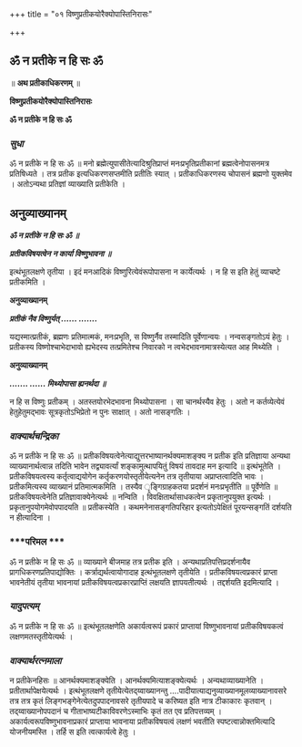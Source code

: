 +++
title = "०१ विष्णुप्रतीकयोरैक्योपास्तिनिरासः"

+++


## ॐ न प्रतीके न हि सः ॐ

॥ **अथ प्रतीकाधिकरणम्** ॥

**विष्णुप्रतीकयोरैक्योपास्तिनिरासः**

**ॐ न प्रतीके न हि सः ॐ**

### ***सुधा***

ॐ न प्रतीके न हि सः ॐ ॥ मनो ब्रह्मेत्युपासीतेत्यादिश्रुतिप्राप्तं मनःप्रभृतिप्रतीकानां ब्रह्मत्वेनोपासनमत्र प्रतिषिध्यते । तत्र प्रतीक इत्यधिकरणसप्तमीति प्रतीतिः स्यात् । प्रतीकाधिकरणस्य चोपासनं ब्रह्मणो युक्तमेव । अतोऽन्यथा प्रतिज्ञां व्याख्याति प्रतीकेति ।

## **अनुव्याख्यानम्**

***ॐ न प्रतीके न हि सः ॐ ॥***

***प्रतीकविषयत्वेन न कार्या विष्णुभावना ॥***

इत्थंभूतलक्षणे तृतीया । इदं मनआदिकं विष्णुरित्येवंरूपोपासना न कार्येत्यर्थः । न हि स इति हेतुं व्याचष्टे प्रतीकमिति ।

**अनुव्याख्यानम्**

***प्रतीकं नैव विष्णुर्यत् ...... .......***

यद्यस्मात्प्रतीकं, ब्रह्मणः प्रतिमात्मकं, मनःप्रभृति, स विष्णुर्नैव तस्मादिति पूर्वेणान्वयः । नन्वसङ्गतोऽयं हेतुः । प्रतीकस्य विष्णोश्चाभेदाभावो ह्यभेदस्य तत्प्रमितेश्च निवारको न त्वभेदभावनामात्रस्येत्यत आह मिथ्येति ।

**अनुव्याख्यानम्**

***....... ...... मिथ्योपासा ह्यनर्थदा ॥***

न हि स विष्णुः प्रतीकम् । अतस्तयोरभेदभावना मिथ्योपासना । सा चानर्थस्यैव हेतुः । अतो न कर्तव्येत्येवं हेतुहेतुमद्भावः सूत्रकृतोऽभिप्रेतो न पुनः साक्षात् । अतो नासङ्गतिः ।

### ***वाक्यार्थचन्द्रिका***

ॐ न प्रतीके न हि सः ॐ ॥ प्रतीकविषयत्वेनेत्याद्युत्तरभाष्यानर्थक्यमाशङ्क्य न प्रतीक इति प्रतिज्ञाया अन्यथा व्याख्यानार्थत्वान्न तदिति भावेन तद्व्यावर्त्यां शङ्कामुत्थापयितुं विषयं तावदाह मन इत्यादि ॥ इत्थंभूतेति । प्रतीकविषयत्वस्य कर्तृत्वाद्ययोगेन कर्तृकरणयोस्तृतीयेत्यनेन तत्र तृतीयाया अप्राप्तत्वादिति भावः । प्रतीकमित्यस्य व्याख्यानं प्रतिमात्मकमिति । तस्यैव ृङ्गिग्राहकतया प्रदर्शनं मनःप्रभृतीति ॥ पूर्वेणेति ॥ प्रतीकविषयत्वेनेति प्रतिज्ञावाक्येनेत्यर्थः ॥ नन्विति । विवक्षितार्थासाधकत्वेन प्रकृतानुपयुक्त इत्यर्थः । प्रकृतानुपयोगमेवोपपादयति ॥ प्रतीकस्येति । कथमनेनासङ्गतिपरिहार इत्यतोऽपेक्षितं पूरयन्सङ्गतिं दर्शयति न हीत्यादिना ।

### ***परिमल ***

ॐ न प्रतीके न हि सः ॐ ॥ व्याख्याने बीजमाह तत्र प्रतीक इति । अन्यथाप्रतिपत्तिप्रदर्शनायैव प्रागधिकरणप्रतिपाद्योक्तिः । कर्त्राद्यर्थत्वायोगादाह इत्थंभूतलक्षणे तृतीयेति । प्रतीकविषयत्वप्रकारं प्राप्ता भावनेतीयं तृतीया भावनायां प्रतीकविषयत्वप्रकारप्राप्तिं लक्षयति ज्ञापयतीत्यर्थः । तद्दर्शयति इदमित्यादि ।

### ***यादुपत्यम्***

ॐ न प्रतीके न हि सः ॐ ॥ इत्थंभूतलक्षणेति अकार्यत्वरूपं प्रकारं प्राप्तायां विष्णुभावनायां प्रतीकविषयकत्वं लक्षणमतस्तृतीयेत्यर्थः ।

### ***वाक्यार्थरत्नमाला***

न प्रतीकेनहिसः ॥ आनर्थक्यमाशङ्क्येति । आनर्थक्यमित्याशङ्क्येत्यर्थः । अन्यथाव्याख्यानेति । प्रतीतार्थापेक्षयेत्यर्थः । इत्थंभूतलक्षणे तृतीयेत्येतद्य्वाख्यानन्तु ....पादीयात्याद्यनुव्याख्यानमूलव्याख्यानावसरे तत्र तत्र कृतं लिङ्गभङ्गेनेत्येतदुपपादनावसरे तृतीयपादे च करिष्यत इति नात्र टीकाकारः कृतवान् । तद्य्वाख्यानोपपदानं च गीताभाष्यटीकाविवरणेऽस्माभिः कृतं तत एव प्रतिपत्तव्यम् । अकार्यत्वरूपविष्णुभावनाप्रकारं प्राप्ताया भावनाया प्रतीकविषयत्वं लक्षणं भवतीति स्पष्टत्वान्नोक्तमित्यादि योजनीयमस्ति । तर्हि स इति त्वत्कार्यत्वे हेतुः ।

